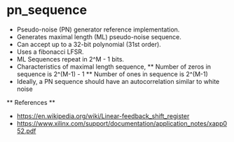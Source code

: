 # pn_sequence

* Pseudo-noise (PN) generator reference implementation.
* Generates maximal length (ML) pseudo-noise sequence.
* Can accept up to a 32-bit polynomial (31st order).
* Uses a fibonacci LFSR.
* ML Sequences repeat in 2^M - 1 bits.
* Characteristics of maximal length sequence,
** Number of zeros in sequence is 2^(M-1) - 1
** Number of ones in sequence is 2^(M-1)
* Ideally, a PN sequence should have an autocorrelation similar to white noise

** References **
* https://en.wikipedia.org/wiki/Linear-feedback_shift_register
* https://www.xilinx.com/support/documentation/application_notes/xapp052.pdf